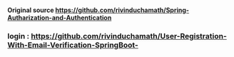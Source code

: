 #### Original source https://github.com/rivinduchamath/Spring-Autharization-and-Authentication

### login  : https://github.com/rivinduchamath/User-Registration-With-Email-Verification-SpringBoot- 